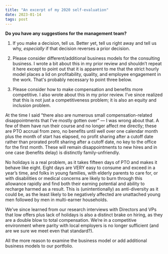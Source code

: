 ```yaml
---
title: "An excerpt of my 2020 self-evaluation"
date: 2023-01-14
tags: post
---
```


**Do you have any suggestions for the management team?**

1) If you make a decision, tell us. Better yet, tell us right away and tell us why, _especially_ if that decision reverses a prior decision.

2) Please consider different/additional business models for the consulting business. I wrote a bit about this in my prior review and shouldn’t repeat it here except to point out that it is apparent to me that the strict hourly model places a lid on profitability, quality, and employee engagement in the work. That's probably necessary to point three below.

3) Please consider how to make compensation and benefits more competitive. I also wrote about this in my prior review. I’ve since realized that this is not just a competitiveness problem; it is also an equity and inclusion problem.

At the time I said “there also are numerous small compensation-related disappointments that I’ve mostly gotten over” — I was wrong about that. A few of them have run their course and no longer affect me directly; these are PTO accrual from zero, no benefits until well over one calendar month plus the month of start has elapsed, no profit sharing after a cutoff date rather than prorated profit sharing after a cutoff date, no key to the office for the first month. These will remain disappointments to new hires and in one case (benefits delay) is distinctly family-unfriendly.

No holidays is a real problem, as it takes fifteen days of PTO and makes it behave like eight. Eight days are VERY easy to consume and exceed in a year’s time, and folks in young families, with elderly parents to care for, or with disabilities or medical concerns are likely to burn through this allowance rapidly and find both their earning potential and ability to recharge harmed as a result. This is (unintentionally) as anti-diversity as it could be, as the least likely to be negatively affected are unattached young men followed by men in multi-earner households.

We’ve since learned from our research interviews with Directors and VPs that low offers plus lack of holidays is also a distinct brake on hiring, as they are a double blow to total compensation. We’re in a competitive environment where parity with local employers is no longer sufficient (and are we sure we meet even that standard?).

All the more reason to examine the business model or add additional business models to our portfolio.
